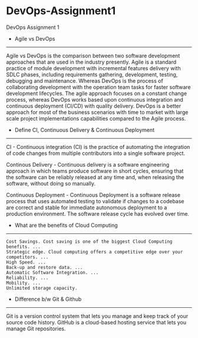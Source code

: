 # DevOps-Assignment1
DevOps Assignment 1

- Agile vs DevOps
-------------------
Agile vs DevOps is the comparison between two software development approaches that are used in the industry presently. Agile is a standard practice of module development with incremental features delivery with SDLC phases, including requirements gathering, development, testing, debugging and maintenance. Whereas DevOps is the process of collaborating development with the operation team tasks for faster software development lifecycles. The agile approach focuses on a constant change process, whereas DevOps works based upon continuous integration and continuous deployment (CI/CD) with quality delivery. DevOps is a better approach for most of the business scenarios with time to market with large scale project implementations capabilities compared to the Agile process.

- Define CI, Continuous Delivery & Continuous Deployment
---------------------------------------------------------
CI - Continuous integration (CI) is the practice of automating the integration of code changes from multiple contributors into a single software project.

Continous Delivery - Continuous delivery is a software engineering approach in which teams produce software in short cycles, ensuring that the software can be reliably released at any time and, when releasing the software, without doing so manually. 

Continuous Deployment - Continuous Deployment is a software release process that uses automated testing to validate if changes to a codebase are correct and stable for immediate autonomous deployment to a production environment. The software release cycle has evolved over time.

- What are the benefits of Cloud Computing
-------------------------------------------
    Cost Savings. Cost saving is one of the biggest Cloud Computing benefits. ...
    Strategic edge. Cloud computing offers a competitive edge over your competitors. ...
    High Speed. ...
    Back-up and restore data. ...
    Automatic Software Integration. ...
    Reliability. ...
    Mobility. ...
    Unlimited storage capacity.

- Difference b/w Git & Github
--------------------------------
Git is a version control system that lets you manage and keep track of your source code history. GitHub is a cloud-based hosting service that lets you manage Git repositories.
